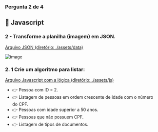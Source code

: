### Pergunta 2 de 4

## 🎯 Javascript

### 2 - Transforme a planilha (imagem) em JSON.

[Arquivo JSON (diretório: ./assets/data)](assets/data/table.json)

![image](https://github.com/user-attachments/assets/af22f56e-b180-4287-8d4d-805a66217807)



### 2. 1 Crie um algoritmo para listar:
[Arquivo Javascript com a lógica (diretório: ./assets/js)](assets/js/algorithms.js)

- 👉 Pessoa com ID = 2.
- 👉 Listagem de pessoas em ordem crescente de idade com o número do CPF.
- 👉 Pessoas com idade superior a 50 anos.
- 👉 Pessoas que não possuem CPF.
- 👉 Listagem de tipos de documentos.
